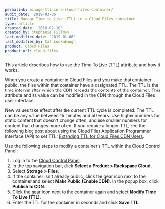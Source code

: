 ```yaml
---
permalink: manage-ttl-in-a-cloud-files-container/
audit_date: '2019-03-06'
title: Manage Time to Live (TTL) in a Cloud Files container
type: article
created_date: '2016-02-10'
created_by: Stephanie Fillmon
last_modified_date: '2019-03-06'
last_modified_by: Cat Lookabaugh
product: Cloud Files
product_url: cloud-files
---
```


This article describes how to use the Time To Live (TTL) attribute and
how it works.

When you create a container in Cloud Files and you make that container
public, the files within that container have a designated TTL. The TTL
is the time interval after which the CDN rereads the contents of the
container. This attribute and its value can be modified in the CDN
through the Cloud Files user interface.

New values take effect after the current TTL cycle is completed. The TTL
can be any value between 15 minutes and 50 years. Use higher numbers for
static content that doesn't change often, and use smaller numbers for
content that changes more often. If you require a longer TTL, see the
following blog post about using the Cloud Files Application Programmer 
Interface (API) to set TTL: 
[Extending TTL for Cloud Files CDN Users](https://blog.rackspace.com/extending-ttl-for-cloud-files-cdn-users).

Use the following steps to modify a container's TTL within the Cloud
Control Panel:

1.  Log in to the [Cloud Control Panel](https://login.rackspace.com).
2.  In the top navigation bar, click **Select a Product > Rackspace Cloud**.
3.  Select **Storage > Files**.
4.  If the container isn't already public, click the gear icon next to
    the container and select **Make Public (Enable CDN)**. In the popup
    box, click **Publish to CDN**.
5.  Click the gear icon next to the container again and select **Modify Time To Live (TTL)**.
6.  Enter the TTL for the container in seconds and click **Save TTL**.

